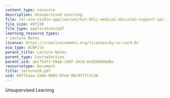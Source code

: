```yaml
---
content_type: resource
description: Unsupervised Learning
file: /ol-ocw-studio-app/courses/hst-951j-medical-decision-support-spring-2003/697f5aaa3ab60d658fe480c9ff7c2c3b_lecture20.pdf
file_size: 497138
file_type: application/pdf
learning_resource_types:
- Lecture Notes
license: https://creativecommons.org/licenses/by-nc-sa/4.0/
ocw_type: OCWFile
parent_title: Lecture Notes
parent_type: CourseSection
parent_uid: abc75af1-69a8-c8df-341d-0cd268040dbc
resourcetype: Document
title: lecture20.pdf
uid: 697f5aaa-3ab6-0d65-8fe4-80c9ff7c2c3b
---
```

Unsupervised Learning
